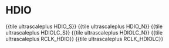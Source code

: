 # HDIO

{{tile ultrascaleplus HDIO_S}}
{{tile ultrascaleplus HDIO_N}}
{{tile ultrascaleplus HDIOLC_S}}
{{tile ultrascaleplus HDIOLC_N}}
{{tile ultrascaleplus RCLK_HDIO}}
{{tile ultrascaleplus RCLK_HDIOLC}}
